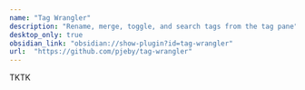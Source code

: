 ```yaml
---
name: "Tag Wrangler"
description: "Rename, merge, toggle, and search tags from the tag pane"
desktop_only: true
obsidian_link: "obsidian://show-plugin?id=tag-wrangler"
url:  "https://github.com/pjeby/tag-wrangler"
---
```

TKTK